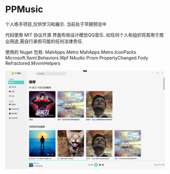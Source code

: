 # PPMusic
个人练手项目,仅供学习和展示.
当前处于早期预览中

代码使用 MIT 协议开源
界面布局设计模仿QQ音乐.
如任何个人和组织将其用于商业用途,需自行承担可能的任何法律责任.


使用的 Nuget 包有:
MahApps.Metro
MahApps.Metro.IconPacks
Microsoft.Xaml.Behaviors.Wpf
NAudio
Prism
PropertyChanged.Fody
Refractored.MvvmHelpers

![image](https://github.com/xiejiang2014/PPMusic/blob/main/Gallery/1.png)

